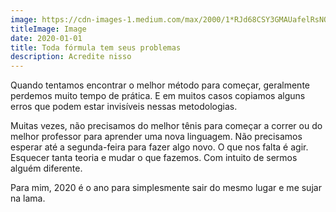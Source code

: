 ```yaml
---
image: https://cdn-images-1.medium.com/max/2000/1*RJd68CSY3GMAUafelRsNOw.jpeg
titleImage: Image
date: 2020-01-01
title: Toda fórmula tem seus problemas
description: Acredite nisso
---
```


Quando tentamos encontrar o melhor método para começar, geralmente perdemos muito tempo de prática. E em muitos casos copiamos alguns erros que podem estar invisíveis nessas metodologias.

Muitas vezes, não precisamos do melhor tênis para começar a correr ou do melhor professor para aprender uma nova linguagem. Não precisamos esperar até a segunda-feira para fazer algo novo. O que nos falta é agir. Esquecer tanta teoria e mudar o que fazemos. Com intuito de sermos alguém diferente.

Para mim, 2020 é o ano para simplesmente sair do mesmo lugar e me sujar na lama.

